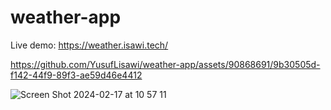 # weather-app

Live demo:
https://weather.isawi.tech/

https://github.com/YusufLisawi/weather-app/assets/90868691/9b30505d-f142-44f9-89f3-ae59d46e4412

![Screen Shot 2024-02-17 at 10 57 11](https://github.com/YusufLisawi/weather-app/assets/90868691/1852ddd4-699d-4fcf-97ba-8436cbecc602)
